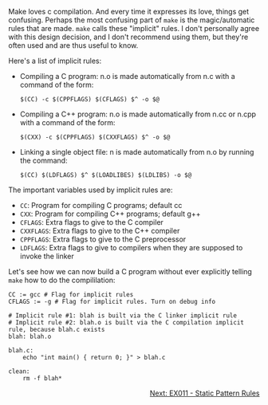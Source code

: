 Make loves c compilation. And every time it expresses its love, things get confusing. Perhaps the most confusing part of `make` is the magic/automatic rules that are made. `make` calls these "implicit" rules. I don't personally agree with this design decision, and I don't recommend using them, but they're often used and are thus useful to know.

Here's a list of implicit rules:
- Compiling a C program: n.o is made automatically from n.c with a command of the form:

  `$(CC) -c $(CPPFLAGS) $(CFLAGS) $^ -o $@`

- Compiling a C++ program: n.o is made automatically from n.cc or n.cpp with a command of the form:

  `$(CXX) -c $(CPPFLAGS) $(CXXFLAGS) $^ -o $@`

- Linking a single object file: n is made automatically from n.o by running the command:

  `$(CC) $(LDFLAGS) $^ $(LOADLIBES) $(LDLIBS) -o $@`

The important variables used by implicit rules are:
- `CC`: Program for compiling C programs; default cc
- `CXX`: Program for compiling C++ programs; default g++
- `CFLAGS`: Extra flags to give to the C compiler
- `CXXFLAGS`: Extra flags to give to the C++ compiler
- `CPPFLAGS`: Extra flags to give to the C preprocessor
- `LDFLAGS`: Extra flags to give to compilers when they are supposed to invoke the linker

Let's see how we can now build a C program without ever explicitly telling `make` how to do the compililation:

```make
CC := gcc # Flag for implicit rules
CFLAGS := -g # Flag for implicit rules. Turn on debug info

# Implicit rule #1: blah is built via the C linker implicit rule
# Implicit rule #2: blah.o is built via the C compilation implicit rule, because blah.c exists
blah: blah.o

blah.c:
	echo "int main() { return 0; }" > blah.c

clean:
	rm -f blah*
```

<p align="right">
	<a href="https://github.com/AmrElsayyad/makefile-tutorial/tree/main/EX011%20-%20Static%20Pattern%20Rules" id="EX011">
		Next: EX011 - Static Pattern Rules
	</a>
</p>
